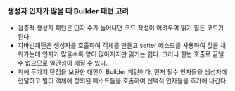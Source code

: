### 생성자 인자가 많을 때 Builder 패턴 고려
- 점층적 생성자 패턴은 인자 수가 늘어나면 코드 작성이 어려우며 읽기 힘든 코드가 된다.
- 자바빈패턴은 생성자를 호출하여 객체를 만들고 setter 메소드를 사용하여 값을 채워가는데 인자가 많을수록 양이 많아지지만 읽기는 쉽다. 그러나 한번 호출로 끝낼 수 없으므로 일관성이 깨질 수 있다.
- 위에 두가지 단점을 보완한 대안이 Builder 패턴이다. 먼저 필수 인자들을 생성자에 전달하고 빌더 객체에 정의된 메소드들을 호출하여 선택적 인자들을 추가해 나간다.